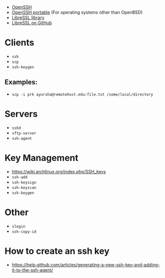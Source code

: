 - [OpenSSH](http://www.openssh.com/)
- [OpenSSH portable](http://www.openssh.com/portable.html) (For operating systems other than OpenBSD)
- [LibreSSL library](http://www.libressl.org/)
- [LibreSSL on GitHub](https://github.com/libressl-portable/)

# Clients
- `ssh`
- `scp`
- `ssh-keygen`

## Examples:
- `scp -i prk ayursha@remotehost.edu:file.txt /some/local/directory`

# Servers
- `sshd`
- `sftp-server`
- `ssh-agent`

# Key Management
- https://wiki.archlinux.org/index.php/SSH_keys
- `ssh-add`
- `ssh-keysign`
- `ssh-keyscan`
- `ssh-keygen`

# Other
- `slogin`
- `ssh-copy-id`

# How to create an ssh key
- https://help.github.com/articles/generating-a-new-ssh-key-and-adding-it-to-the-ssh-agent/
